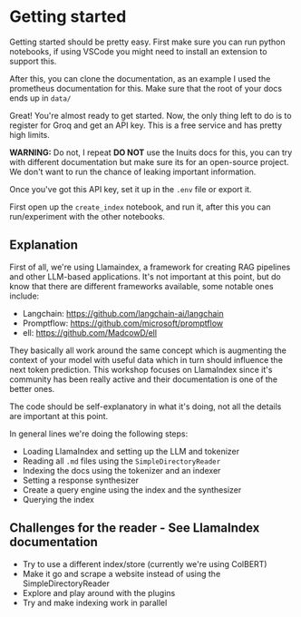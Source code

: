 # Getting started
Getting started should be pretty easy. First make sure you can run python notebooks, if using VSCode you might need to install an extension to support this.

After this, you can clone the documentation, as an example I used the prometheus documentation for this.
Make sure that the root of your docs ends up in `data/`

Great! You're almost ready to get started. Now, the only thing left to do is to register for Groq and get an API key.
This is a free service and has pretty high limits.

**WARNING:** Do not, I repeat **DO NOT** use the Inuits docs for this, you can try with different documentation but make sure its for an open-source project. We don't want to run the chance of leaking important information.

Once you've got this API key, set it up in the `.env` file or export it.

First open up the `create_index` notebook, and run it, after this you can run/experiment with the other notebooks.

## Explanation
First of all, we're using Llamaindex, a framework for creating RAG pipelines and other LLM-based applications.
It's not important at this point, but do know that there are different frameworks available, some notable ones include:
- Langchain: https://github.com/langchain-ai/langchain
- Promptflow: https://github.com/microsoft/promptflow
- ell: https://github.com/MadcowD/ell

They basically all work around the same concept which is augmenting the context of your model with useful data which in turn should influence the next token prediction. This workshop focuses on LlamaIndex since it's community has been really active and their documentation is one of the better ones.

The code should be self-explanatory in what it's doing, not all the details are important at this point.

In general lines we're doing the following steps:
- Loading LlamaIndex and setting up the LLM and tokenizer
- Reading all `.md` files using the `SimpleDirectoryReader`
- Indexing the docs using the tokenizer and an indexer
- Setting a response synthesizer
- Create a query engine using the index and the synthesizer
- Querying the index

## Challenges for the reader - See LlamaIndex documentation
- Try to use a different index/store (currently we're using ColBERT)
- Make it go and scrape a website instead of using the SimpleDirectoryReader
- Explore and play around with the plugins
- Try and make indexing work in parallel
